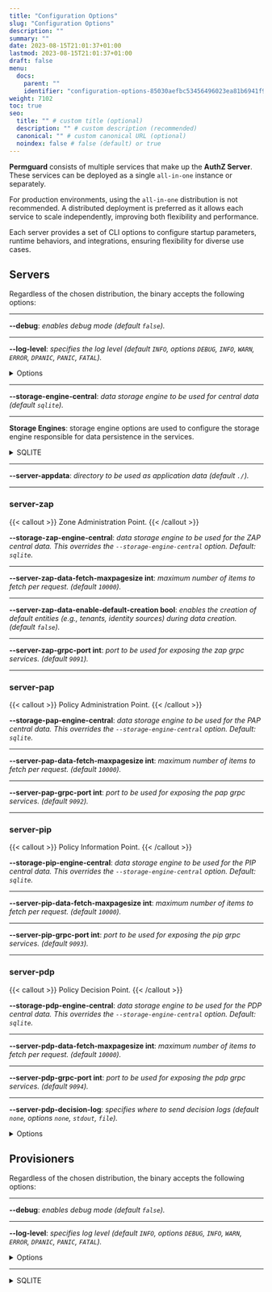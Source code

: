 ```yaml
---
title: "Configuration Options"
slug: "Configuration Options"
description: ""
summary: ""
date: 2023-08-15T21:01:37+01:00
lastmod: 2023-08-15T21:01:37+01:00
draft: false
menu:
  docs:
    parent: ""
    identifier: "configuration-options-85030aefbc53456496023ea81b6941f9"
weight: 7102
toc: true
seo:
  title: "" # custom title (optional)
  description: "" # custom description (recommended)
  canonical: "" # custom canonical URL (optional)
  noindex: false # false (default) or true
---
```

**Permguard** consists of multiple services that make up the **AuthZ Server**. These services can be deployed as a single `all-in-one` instance or separately.

For production environments, using the `all-in-one` distribution is not recommended. A distributed deployment is preferred as it allows each service to scale independently, improving both flexibility and performance.

Each server provides a set of CLI options to configure startup parameters, runtime behaviors, and integrations, ensuring flexibility for diverse use cases.

## Servers

Regardless of the chosen distribution, the binary accepts the following options:

---
**\--debug**: *enables debug mode (default `false`).*

---
**\--log-level**: *specifies the log level (default `INFO`, options `DEBUG`, `INFO`, `WARN`, `ERROR`, `DPANIC`, `PANIC`, `FATAL`).*

<details>
  <summary>Options</summary>

| LEVEL     | MEANING                                                                                                          |
|-----------|------------------------------------------------------------------------------------------------------------------|
| DEBUG     | Debug logs are typically voluminous, and are usually disabled in production.                                     |
| INFO      | Info is the default logging priority.                                                                            |
| WARN      | Warn logs are more important than Info, but don't need individual human review.                                  |
| ERROR     | Error logs are high-priority. If an application is running smoothly, it shouldn't generate any error-level logs. |
| DPANIC    | DPanic logs are particularly important errors. In development the logger panics after writing the message.       |
| PANIC     | Panic logs a message, then panics.                                                                               |
| FATAL     | Fatal logs a message, then calls os.Exit(1).                                                                     |

</details>

---

**\--storage-engine-central**: *data storage engine to be used for central data (default `sqlite`).*

---

**Storage Engines**: storage engine options are used to configure the storage engine responsible for data persistence in the services.

<details>
  <summary>SQLITE</summary>

**\--storage-engine-sqlite-dbname**: *sqlite database name (default **permguard**).*

---

</details>

---

**\--server-appdata**: *directory to be used as application data (default `./`).*

---

### server-zap

{{< callout >}} Zone Administration Point. {{< /callout >}}

**\--storage-zap-engine-central**: *data storage engine to be used for the ZAP central data. This overrides the `--storage-engine-central` option. Default: `sqlite`.*

---

**\--server-zap-data-fetch-maxpagesize int**: *maximum number of items to fetch per request. (default `10000`).*

---

**\--server-zap-data-enable-default-creation bool**: *enables the creation of default entities (e.g., tenants, identity sources) during data creation. (default `false`).*

---

**\--server-zap-grpc-port int**: *port to be used for exposing the zap grpc services. (default `9091`).*

---

### server-pap

{{< callout >}} Policy Administration Point. {{< /callout >}}

**\--storage-pap-engine-central**: *data storage engine to be used for the PAP central data. This overrides the `--storage-engine-central` option. Default: `sqlite`.*

---

**\--server-pap-data-fetch-maxpagesize int**: *maximum number of items to fetch per request. (default `10000`).*

---

**\--server-pap-grpc-port int**: *port to be used for exposing the pap grpc services. (default `9092`).*

---

### server-pip

{{< callout >}} Policy Information Point. {{< /callout >}}

**\--storage-pip-engine-central**: *data storage engine to be used for the PIP central data. This overrides the `--storage-engine-central` option. Default: `sqlite`.*

---

**\--server-pip-data-fetch-maxpagesize int**: *maximum number of items to fetch per request. (default `10000`).*

---

**\--server-pip-grpc-port int**: *port to be used for exposing the pip grpc services. (default `9093`).*

---

### server-pdp

{{< callout >}} Policy Decision Point. {{< /callout >}}

**\--storage-pdp-engine-central**: *data storage engine to be used for the PDP central data. This overrides the `--storage-engine-central` option. Default: `sqlite`.*

---

**\--server-pdp-data-fetch-maxpagesize int**: *maximum number of items to fetch per request. (default `10000`).*

---

**\--server-pdp-grpc-port int**: *port to be used for exposing the pdp grpc services. (default `9094`).*

---

**\--server-pdp-decision-log**: *specifies where to send decision logs (default `none`, options `none`, `stdout`, `file`).*

<details>
  <summary>Options</summary>

| OPTION   | MEANING                                                                                     |
|----------|---------------------------------------------------------------------------------------------|
| `none`   | Disables decision logging entirely.                                                         |
| `stdout` | Writes decision logs to standard output, useful for debugging or container environments.    |
| `file`   | Persists decision logs to a file on disk (log file location is configurable separately).    |

</details>

## Provisioners

Regardless of the chosen distribution, the binary accepts the following options:

---
**\--debug**: *enables debug mode (default `false`).*

---
**\--log-level**: *specifies log level (default `INFO`, options `DEBUG`, `INFO`, `WARN`, `ERROR`, `DPANIC`, `PANIC`, `FATAL`).*

<details>
  <summary>Options</summary>

| LEVEL     | MEANING                                                                                                          |
|-----------|------------------------------------------------------------------------------------------------------------------|
| DEBUG     | Debug logs are typically voluminous, and are usually disabled in production.                                     |
| INFO      | Info is the default logging priority.                                                                            |
| WARN      | Warn logs are more important than Info, but don't need individual human review.                                  |
| ERROR     | Error logs are high-priority. If an application is running smoothly, it shouldn't generate any error-level logs. |
| DPANIC    | DPanic logs are particularly important errors. In development the logger panics after writing the message.       |
| PANIC     | Panic logs a message, then panics.                                                                               |
| FATAL     | Fatal logs a message, then calls os.Exit(1).                                                                     |

</details>

---

<details>
  <summary>SQLITE</summary>

**\--storage-engine-sqlite-filepath**: *sqlite database file path (default `.`).*

---

</details>
